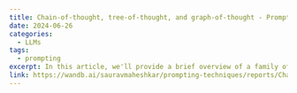 ```yaml
---
title: Chain-of-thought, tree-of-thought, and graph-of-thought - Prompting techniques explained
date: 2024-06-26
categories:
  - LLMs
tags:
  - prompting
excerpt: In this article, we'll provide a brief overview of a family of prompting techniques starting with chain-of-thought (CoT), modifying to enable tree search using tree-of-thought (ToT) and then finally generalizing it using graph-of-thought (GoT) prompting.
link: https://wandb.ai/sauravmaheshkar/prompting-techniques/reports/Chain-of-thought-tree-of-thought-and-graph-of-thought-Prompting-techniques-explained---Vmlldzo4MzQwNjMx
---
```

